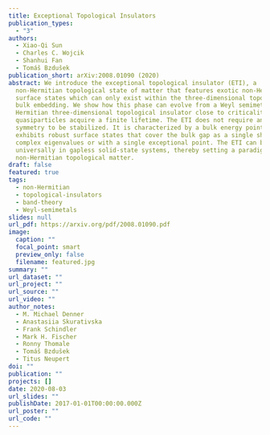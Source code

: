 ```yaml
---
title: Exceptional Topological Insulators
publication_types:
  - "3"
authors:
  - Xiao-Qi Sun
  - Charles C. Wojcik
  - Shanhui Fan
  - Tomáš Bzdušek
publication_short: arXiv:2008.01090 (2020)
abstract: We introduce the exceptional topological insulator (ETI), a
  non-Hermitian topological state of matter that features exotic non-Hermitian
  surface states which can only exist within the three-dimensional topological
  bulk embedding. We show how this phase can evolve from a Weyl semimetal or
  Hermitian three-dimensional topological insulator close to criticality when
  quasiparticles acquire a finite lifetime. The ETI does not require any
  symmetry to be stabilized. It is characterized by a bulk energy point gap, and
  exhibits robust surface states that cover the bulk gap as a single sheet of
  complex eigenvalues or with a single exceptional point. The ETI can be induced
  universally in gapless solid-state systems, thereby setting a paradigm for
  non-Hermitian topological matter.
draft: false
featured: true
tags:
  - non-Hermitian
  - topological-insulators
  - band-theory
  - Weyl-semimetals
slides: null
url_pdf: https://arxiv.org/pdf/2008.01090.pdf
image:
  caption: ""
  focal_point: smart
  preview_only: false
  filename: featured.jpg
summary: ""
url_dataset: ""
url_project: ""
url_source: ""
url_video: ""
author_notes:
  - M. Michael Denner
  - Anastasiia Skurativska
  - Frank Schindler
  - Mark H. Fischer
  - Ronny Thomale
  - Tomáš Bzdušek
  - Titus Neupert
doi: ""
publication: ""
projects: []
date: 2020-08-03
url_slides: ""
publishDate: 2017-01-01T00:00:00.000Z
url_poster: ""
url_code: ""
---
```

